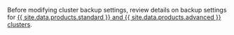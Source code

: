 Before modifying cluster backup settings, review details on backup settings for [{{ site.data.products.standard }} and {{ site.data.products.advanced }} clusters](#standard-and-advanced-clusters).